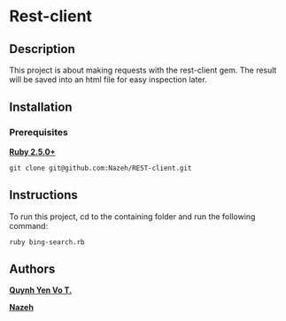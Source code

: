 # Rest-client

## Description

This project is about making requests with the rest-client gem. The result will be saved into an html file for easy inspection later.

## Installation

### Prerequisites

**[Ruby 2.5.0+](https://www.ruby-lang.org/en/downloads/)**

```console
git clone git@github.com:Nazeh/REST-client.git
```

## Instructions

To run this project, cd to the containing folder and run the following command:

```console
ruby bing-search.rb
```

## Authors

**[Quynh Yen Vo T.](https://github.com/themonster2015)**

**[Nazeh](https://github.com/Nazeh)**